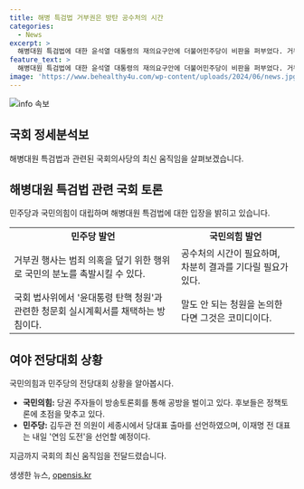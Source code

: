 ```yaml
---
title: 해병 특검법 거부권은 방탄 공수처의 시간
categories:
  - News
excerpt: >
  해병대원 특검법에 대한 윤석열 대통령의 재의요구안에 더불어민주당이 비판을 퍼부었다. 거부권 행사가 범죄 의혹을 덮기 위한 것으로 여겨지며 국민의 분노를 촉발한다고 주장하면서, 공수처 수사를 기다리자고 촉구하고 있다. 국민의힘은 공수처의 시간을 존중하며 정쟁이 아닌 진상규명이 중요하다고 밝혔으며, 민주당은 국회 법사위에서 윤석열 대통령 탄핵 청문회 실시계획서를 채택할 예정이다. 또한, 국민의힘이 첫 토론회를 열고, 민주당에선 김두관 전 의원이 출사표를 던질 예정이다. 지금까지 국회에서 전해드렸습니다.
feature_text: >
  해병대원 특검법에 대한 윤석열 대통령의 재의요구안에 더불어민주당이 비판을 퍼부었다. 거부권 행사가 범죄 의혹을 덮기 위한 것으로 여겨지며 국민의 분노를 촉발한다고 주장하면서, 공수처 수사를 기다리자고 촉구하고 있다. 국민의힘은 공수처의 시간을 존중하며 정쟁이 아닌 진상규명이 중요하다고 밝혔으며, 민주당은 국회 법사위에서 윤석열 대통령 탄핵 청문회 실시계획서를 채택할 예정이다. 또한, 국민의힘이 첫 토론회를 열고, 민주당에선 김두관 전 의원이 출사표를 던질 예정이다. 지금까지 국회에서 전해드렸습니다.
image: 'https://www.behealthy4u.com/wp-content/uploads/2024/06/news.jpg'
---
```


<p><img src="https://www.behealthy4u.com/wp-content/uploads/2024/06/news.jpg" alt="info 속보" /></p>

<h2>국회 정세분석보</h2>

<p data-ke-size="size16">해병대원 특검법과 관련된 국회의사당의 최신 움직임을 살펴보겠습니다.</p>

<h2 data-ke-size="size26">해병대원 특검법 관련 국회 토론</h2>

<p data-ke-size="size16">민주당과 국민의힘이 대립하며 해병대원 특검법에 대한 입장을 밝히고 있습니다.</p>

<table>
    <tr>
        <td style="text-align: center; height: 17px;"><b>민주당 발언</b></td>
        <td style="text-align: center; height: 17px;"><b>국민의힘 발언</b></td>
    </tr>
    <tr>
        <td>거부권 행사는 범죄 의혹을 덮기 위한 행위로 국민의 분노를 촉발시킬 수 있다.</td>
        <td>공수처의 시간이 필요하며, 차분히 결과를 기다릴 필요가 있다.</td>
    </tr>
    <tr>
        <td>국회 법사위에서 '윤대통령 탄핵 청원'과 관련한 청문회 실시계획서를 채택하는 방침이다.</td>
        <td>말도 안 되는 청원을 논의한다면 그것은 코미디이다.</td>
    </tr>
</table>

<h2 data-ke-size="size26">여야 전당대회 상황</h2>

<p data-ke-size="size16">국민의힘과 민주당의 전당대회 상황을 알아봅시다.</p>

<ul>
    <li><b>국민의힘:</b> 당권 주자들이 방송토론회를 통해 공방을 벌이고 있다. 후보들은 정책토론에 초점을 맞추고 있다.</li>
    <li><b>민주당:</b> 김두관 전 의원이 세종시에서 당대표 출마를 선언하였으며, 이재명 전 대표는 내일 '연임 도전'을 선언할 예정이다.</li>
</ul>

<p data-ke-size="size16">지금까지 국회의 최신 움직임을 전달드렸습니다.</p>
생생한 뉴스, <a href="https://opensis.kr" rel="dofollow">opensis.kr</a>


